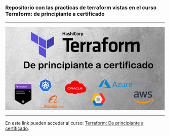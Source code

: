 ### Repositorio con las practicas de terraform vistas en el curso Terraform: de principiante a certificado

---

![Terraform: De principiante a certificado](/images/Portada%20curso.jpg)

---

En este link pueden acceder al curso: [Terraform: De principiante a certificado](https://www.udemy.com/course/draft/4935224/?referralCode=DD5D6065F19277ACAD48).
